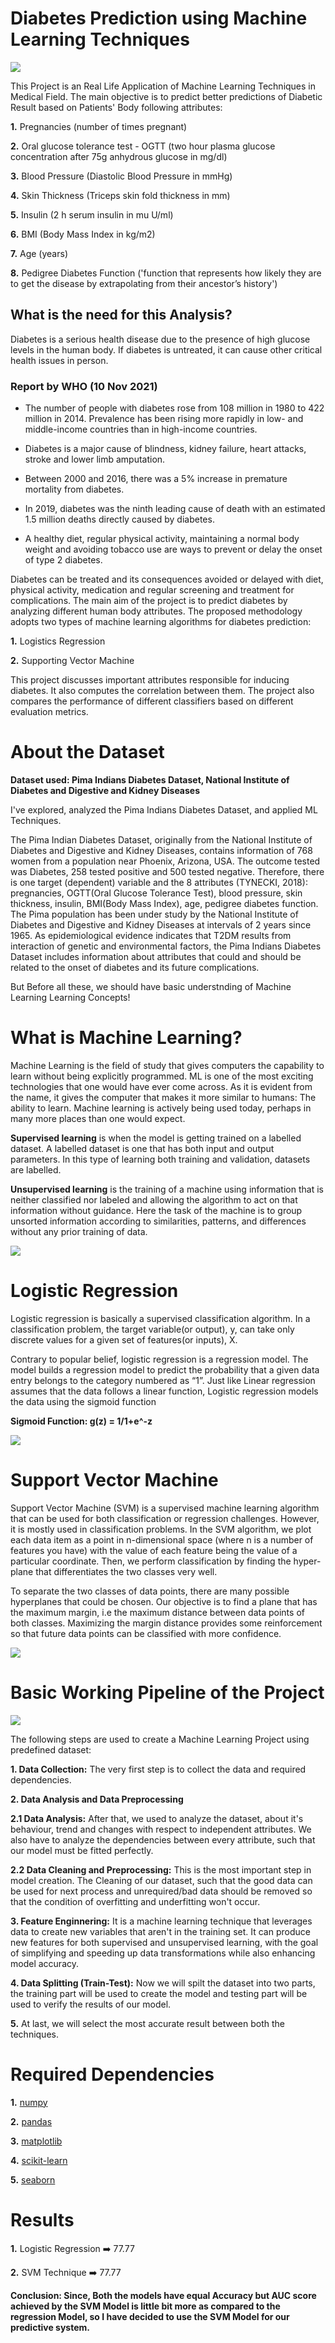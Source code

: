 
# Diabetes Prediction using Machine Learning Techniques

<img src="https://cdn.modernghana.com/images/content/119202074513-m5htk8v331-causes-of-diabetes.jpg">

This Project is an Real Life Application of Machine Learning Techniques in Medical Field. The main objective is to predict better predictions of Diabetic Result based on Patients' Body following attributes:

**1.** Pregnancies (number of times pregnant)

**2.** Oral glucose tolerance test - OGTT (two hour plasma glucose concentration after 75g anhydrous glucose in mg/dl)

**3.** Blood Pressure (Diastolic Blood Pressure in mmHg)

**4.** Skin Thickness (Triceps skin fold thickness in mm)

**5.** Insulin (2 h serum insulin in mu U/ml)

**6.** BMI (Body Mass Index in kg/m2)

**7.** Age (years)

**8.** Pedigree Diabetes Function ('function that represents how likely they are to get the disease by extrapolating from their ancestor’s history')

## What is the need for this Analysis?

Diabetes is a serious health disease due to the presence of high glucose levels in the human body. If diabetes is untreated, it can cause other critical health issues in person.

### Report by WHO (10 Nov 2021)

* The number of people with diabetes rose from 108 million in 1980 to 422 million in 2014. Prevalence has been rising more rapidly in low- and middle-income countries than in high-income countries.

* Diabetes is a major cause of blindness, kidney failure, heart attacks, stroke and lower limb amputation.
  
* Between 2000 and 2016, there was a 5% increase in premature mortality from diabetes.
  
* In 2019, diabetes was the ninth leading cause of death with an estimated 1.5 million deaths directly caused by diabetes.

* A healthy diet, regular physical activity, maintaining a normal body weight and avoiding tobacco use are ways to prevent or delay the onset of type 2 diabetes.

Diabetes can be treated and its consequences avoided or delayed with diet, physical activity, medication and regular screening and treatment for complications. The main aim of the project is to predict diabetes by analyzing different human body attributes. The proposed methodology adopts two types of machine learning algorithms for diabetes prediction:

**1.** Logistics Regression

**2.** Supporting Vector Machine

This project discusses important attributes responsible for inducing diabetes. It also computes the correlation between them. The project also compares the performance of different classifiers based on different evaluation metrics.

# About the Dataset

**Dataset used: Pima Indians Diabetes Dataset, National Institute of Diabetes and Digestive and Kidney Diseases**

I've explored, analyzed the Pima Indians Diabetes Dataset, and applied ML Techniques.

The Pima Indian Diabetes Dataset, originally from the National Institute of Diabetes and Digestive and Kidney Diseases, contains information of 768 women from a population near Phoenix, Arizona, USA. The outcome tested was Diabetes, 258 tested positive and 500 tested negative. Therefore, there is one target (dependent) variable and the 8 attributes (TYNECKI, 2018): pregnancies, OGTT(Oral Glucose Tolerance Test), blood pressure, skin thickness, insulin, BMI(Body Mass Index), age, pedigree diabetes function. The Pima population has been under study by the National Institute of Diabetes and Digestive and Kidney Diseases at intervals of 2 years since 1965. As epidemiological evidence indicates that T2DM results from interaction of genetic and environmental factors, the Pima Indians Diabetes Dataset includes information about attributes that could and should be related to the onset of diabetes and its future complications.

But Before all these, we should have basic understnding of Machine Learning Learning Concepts!

# What is Machine Learning?

Machine Learning is the field of study that gives computers the capability to learn without being explicitly programmed. ML is one of the most exciting technologies that one would have ever come across. As it is evident from the name, it gives the computer that makes it more similar to humans: The ability to learn. Machine learning is actively being used today, perhaps in many more places than one would expect.

**Supervised learning** is when the model is getting trained on a labelled dataset. A labelled dataset is one that has both input and output parameters. In this type of learning both training and validation, datasets are labelled.

**Unsupervised learning** is the training of a machine using information that is neither classified nor labeled and allowing the algorithm to act on that information without guidance. Here the task of the machine is to group unsorted information according to similarities, patterns, and differences without any prior training of data.

<img src="https://user-images.githubusercontent.com/107324616/176885992-928d2320-50ae-4fa6-921b-509ac938ab8e.png">

# Logistic Regression

Logistic regression is basically a supervised classification algorithm. In a classification problem, the target variable(or output), y, can take only discrete values for a given set of features(or inputs), X.

Contrary to popular belief, logistic regression is a regression model. The model builds a regression model to predict the probability that a given data entry belongs to the category numbered as “1”. Just like Linear regression assumes that the data follows a linear function, Logistic regression models the data using the sigmoid function

**Sigmoid Function: g(z) = 1/1+e^-z**

<img src="https://user-images.githubusercontent.com/107324616/179775279-b2ca154b-9c00-4464-87f2-8c7d1b1a4390.png">

# Support Vector Machine

Support Vector Machine (SVM) is a supervised machine learning algorithm that can be used for both classification or regression challenges. However, it is mostly used in classification problems. In the SVM algorithm, we plot each data item as a point in n-dimensional space (where n is a number of features you have) with the value of each feature being the value of a particular coordinate. Then, we perform classification by finding the hyper-plane that differentiates the two classes very well.

To separate the two classes of data points, there are many possible hyperplanes that could be chosen. Our objective is to find a plane that has the maximum margin, i.e the maximum distance between data points of both classes. Maximizing the margin distance provides some reinforcement so that future data points can be classified with more confidence.

<img src="https://user-images.githubusercontent.com/107324616/179776508-541d72c7-15ef-4934-a283-88f9f09c9192.png">

# Basic Working Pipeline of the Project

<img src="https://user-images.githubusercontent.com/107324616/179779255-ed3840c4-d44f-4fb1-b042-364fc9c0e0a7.png">

The following steps are used to create a Machine Learning Project using predefined dataset:

**1. Data Collection:** The very first step is to collect the data and required dependencies.

**2. Data Analysis and Data Preprocessing**

**2.1 Data Analysis:** After that, we used to analyze the dataset, about it's behaviour, trend and changes with respect to independent attributes. We also have to analyze the dependencies between every attribute, such that our model must be fitted perfectly.

**2.2 Data Cleaning and Preprocessing:** This is the most important step in model creation. The Cleaning of our dataset, such that the good data can be used for next process and unrequired/bad data should be removed so that the condition of overfitting and underfitting won't occur.

**3. Feature Enginnering:** It is a machine learning technique that leverages data to create new variables that aren't in the training set. It can produce new features for both supervised and unsupervised learning, with the goal of simplifying and speeding up data transformations while also enhancing model accuracy.

**4. Data Splitting (Train-Test):** Now we will spilt the dataset into two parts, the training part will be used to create the model and testing part will be used to verify the results of our model.

**5.** At last, we will select the most accurate result between both the techniques.

# Required Dependencies

**1.** [numpy](https://github.com/numpy/numpy)

**2.** [pandas](https://github.com/pandas-dev/pandas)

**3.** [matplotlib](https://github.com/matplotlib/matplotlib)

**4.** [scikit-learn](https://github.com/scikit-learn/scikit-learn)

**5.** [seaborn](https://github.com/seaborn/seaborn)

# Results

**1.** Logistic Regression ➡️ 77.77

**2.** SVM Technique ➡️ 77.77

**Conclusion: Since, Both the models have equal Accuracy but AUC score achieved by the SVM Model is little bit more as compared to the regression Model, so I have decided to use the SVM Model for our predictive system.**

